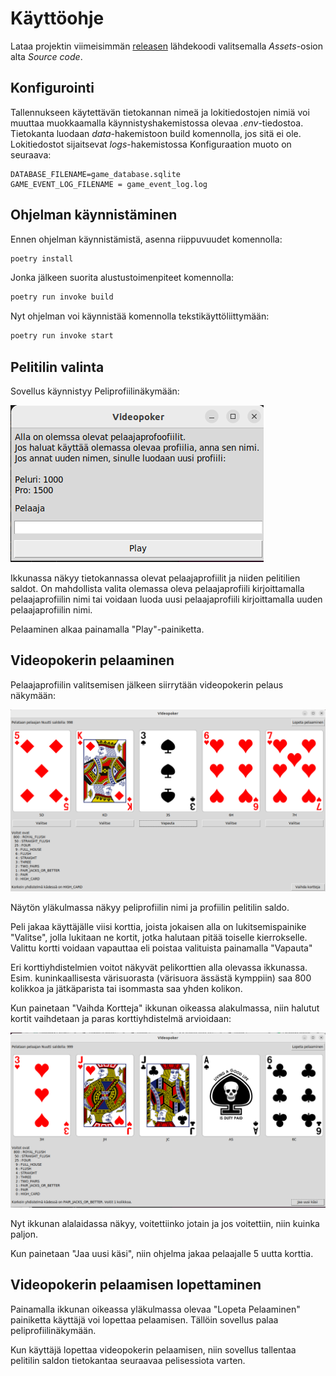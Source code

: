 # Käyttöohje

Lataa projektin viimeisimmän [releasen](https://github.com/nuuttikuosa/ohjelmistotekniikka2024/releases) lähdekoodi valitsemalla _Assets_-osion alta _Source code_.

## Konfigurointi

Tallennukseen käytettävän tietokannan nimeä ja lokitiedostojen nimiä voi muuttaa muokkaamalla käynnistyshakemistossa olevaa _.env_-tiedostoa. Tietokanta luodaan _data_-hakemistoon build komennolla, jos sitä ei ole. Lokitiedostot sijaitsevat _logs_-hakemistossa  Konfiguraation muoto on seuraava:

```
DATABASE_FILENAME=game_database.sqlite
GAME_EVENT_LOG_FILENAME = game_event_log.log
```

## Ohjelman käynnistäminen

Ennen ohjelman käynnistämistä, asenna riippuvuudet komennolla:

```bash
poetry install
```

Jonka jälkeen suorita alustustoimenpiteet komennolla:

```bash
poetry run invoke build
```

Nyt ohjelman voi käynnistää komennolla tekstikäyttöliittymään:

```bash
poetry run invoke start
```

## Pelitilin valinta

Sovellus käynnistyy Peliprofiilinäkymään:

![](./kuvat/login-ikkuna.png)

Ikkunassa näkyy tietokannassa olevat pelaajaprofiilit ja niiden pelitilien saldot. On mahdollista valita olemassa oleva pelaajaprofiili kirjoittamalla pelaajaprofiilin nimi tai voidaan luoda uusi pelaajaprofiili kirjoittamalla uuden pelaajaprofiilin nimi.

Pelaaminen alkaa painamalla "Play"-painiketta.

## Videopokerin pelaaminen

Pelaajaprofiilin valitsemisen jälkeen siirrytään videopokerin pelaus näkymään:

![](./kuvat/videopokerin-pelaaminen-kierros-yksi.png)

Näytön yläkulmassa näkyy peliprofiilin nimi ja profiilin pelitilin saldo.

Peli jakaa käyttäjälle viisi korttia, joista jokaisen alla on lukitsemispainike "Valitse", jolla lukitaan ne kortit, jotka halutaan pitää toiselle kierrokselle. Valittu kortti voidaan vapauttaa eli poistaa valituista painamalla "Vapauta"

Eri korttiyhdistelmien voitot näkyvät pelikorttien alla olevassa ikkunassa. Esim. kuninkaallisesta värisuorasta (värisuora ässästä kymppiin) saa 800 kolikkoa ja jätkäparista tai isommasta saa yhden kolikon.

Kun painetaan "Vaihda Kortteja" ikkunan oikeassa alakulmassa, niin halutut kortit vaihdetaan ja paras korttiyhdistelmä arvioidaan:

![](./kuvat/videopokerin-pelaaminen-kierros-kaksi.png)

Nyt ikkunan alalaidassa näkyy, voitettiinko jotain ja jos voitettiin, niin kuinka paljon.

Kun painetaan "Jaa uusi käsi", niin ohjelma jakaa pelaajalle 5 uutta korttia.

## Videopokerin pelaamisen lopettaminen

Painamalla ikkunan oikeassa yläkulmassa olevaa "Lopeta Pelaaminen" painiketta käyttäjä voi lopettaa pelaamisen. Tällöin sovellus palaa peliprofiilinäkymään.

Kun käyttäjä lopettaa videopokerin pelaamisen, niin sovellus tallentaa pelitilin saldon tietokantaa seuraavaa pelisessiota varten.
